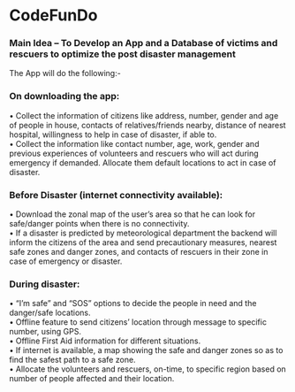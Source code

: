 # CodeFunDo

### Main Idea – To Develop an App and a Database of victims and rescuers to optimize the post disaster management

The App will do the following:-

### On downloading the app:
•	Collect the information of citizens like address, number, gender and age of people in house, contacts of relatives/friends nearby, distance of nearest hospital, willingness to help in case of disaster, if able to. \
•	Collect the information like contact number, age, work, gender and previous experiences of volunteers and rescuers who will act during emergency if demanded. Allocate them default locations to act in case of disaster.
### Before Disaster (internet connectivity available):
•	Download the zonal map of the user’s area so that he can look for safe/danger points when there is no connectivity. \
•	If a disaster is predicted by meteorological department the backend will inform the citizens of the area and send precautionary measures, nearest safe zones and danger zones, and contacts of rescuers in their zone in case of emergency or disaster. 
### During disaster:
•	“I’m safe” and “SOS” options to decide the people in need and the danger/safe locations. \
•	Offline feature to send citizens’ location through message to specific number, using GPS. \
•	Offline First Aid information for different situations. \
•	If internet is available, a map showing the safe and danger zones so as to find the safest path to a safe zone. \
•	Allocate the volunteers and rescuers, on-time, to specific region based on number of people affected and their location.



